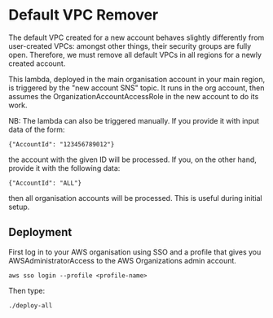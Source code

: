 # Default VPC Remover

The default VPC created for a new account behaves slightly differently from user-created VPCs: amongst other things, their security groups are fully open. Therefore, we must remove all default VPCs in all regions for a newly created account.

This lambda, deployed in the main organisation account in your main region, is triggered by the "new account SNS" topic. It runs in the org account, then assumes the OrganizationAccountAccessRole in the new account to do its work.

NB: The lambda can also be triggered manually. If you provide it with input data of the form:

```
{"AccountId": "123456789012"}
```

the account with the given ID will be processed. If you, on the other hand, provide it with the following data:

```
{"AccountId": "ALL"}
```

then all organisation accounts will be processed. This is useful during initial setup.


## Deployment

First log in to your AWS organisation using SSO and a profile that gives you
AWSAdministratorAccess to the AWS Organizations admin account.

```console
aws sso login --profile <profile-name>
```

Then type:

```console
./deploy-all
```
